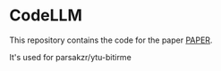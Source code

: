 # CodeLLM

This repository contains the code for the paper [PAPER](https://arxiv.org/).

It's used for parsakzr/ytu-bitirme
